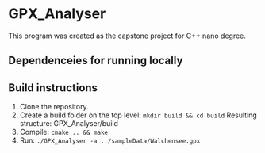 # GPX_Analyser

This program was created as the capstone project for C++ nano degree.

## Dependenceies for running locally


## Build instructions

1. Clone the repository.
2. Create a build folder on the top level: `mkdir build && cd build` Resulting structure: GPX_Analyser/build
3. Compile: `cmake .. && make`
4. Run: `./GPX_Analyser -a ../sampleData/Walchensee.gpx`

